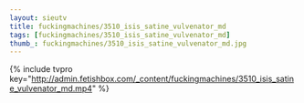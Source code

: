 ```yaml
--- 
layout: sieutv
title: fuckingmachines/3510_isis_satine_vulvenator_md
tags: [fuckingmachines/3510_isis_satine_vulvenator_md]
thumb_: fuckingmachines/3510_isis_satine_vulvenator_md.jpg
---
```

{% include tvpro key="http://admin.fetishbox.com/_content/fuckingmachines/3510_isis_satine_vulvenator_md.mp4" %} 
